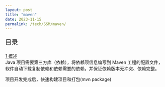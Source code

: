 ```yaml
---
layout: post
title: "maven"
date: 2023-11-15
permalink: /tech/SSM/maven/
---
```


<p style="font-size:20px;">目录</p>
<a href ="#1"> 1 概述 </a><br>
Java 项目需要第三方库（依赖），将依赖项信息编写到 Maven 工程的配置文件，软件自动下载复制依赖和依赖需要的依赖，并保证依赖版本无冲突、依赖完整。

项目开发完成后，快速构建项目和打包(mvn package)